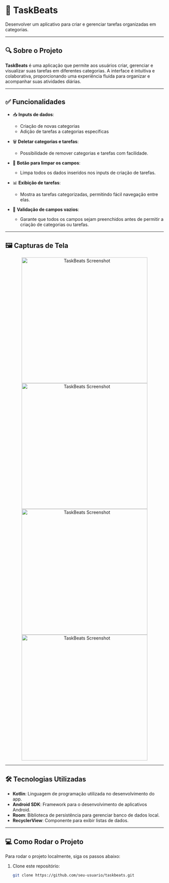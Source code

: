 # 📝 TaskBeats

Desenvolver um aplicativo para criar e gerenciar tarefas organizadas em categorias.

---

## 🔍 Sobre o Projeto

**TaskBeats** é uma aplicação que permite aos usuários criar, gerenciar e visualizar suas tarefas em diferentes categorias. A interface é intuitiva e colaborativa, proporcionando uma experiência fluida para organizar e acompanhar suas atividades diárias.

---

## ✅ Funcionalidades

- 📥 **Inputs de dados**:
  - Criação de novas categorias
  - Adição de tarefas a categorias específicas

- 🗑️ **Deletar categorias e tarefas**:
  - Possibilidade de remover categorias e tarefas com facilidade.

- 🧹 **Botão para limpar os campos**:
  - Limpa todos os dados inseridos nos inputs de criação de tarefas.

- 📊 **Exibição de tarefas**:
  - Mostra as tarefas categorizadas, permitindo fácil navegação entre elas.

- 🚫 **Validação de campos vazios**:
  - Garante que todos os campos sejam preenchidos antes de permitir a criação de categorias ou tarefas.

---

## 🖼️ Capturas de Tela

<p align="center">
  <img src="https://github.com/user-attachments/assets/29039cf4-7545-41ed-8b05-9c3f4906d399" alt="TaskBeats Screenshot" width="400"/>
  <img src="https://github.com/user-attachments/assets/6f7f76eb-d4da-4c0a-9a74-0bbee242553f" alt="TaskBeats Screenshot" width="400"/>
  <img src="https://github.com/user-attachments/assets/e0f1e12e-8a81-4dc6-9659-f11073970f75" alt="TaskBeats Screenshot" width="400"/>
  <img src="https://github.com/user-attachments/assets/d45b9a26-a27e-4564-b575-5638d66caaac" alt="TaskBeats Screenshot" width="400"/>
</p>


---

## 🛠️ Tecnologias Utilizadas

- **Kotlin**: Linguagem de programação utilizada no desenvolvimento do app.
- **Android SDK**: Framework para o desenvolvimento de aplicativos Android.
- **Room**: Biblioteca de persistência para gerenciar banco de dados local.
- **RecyclerView**: Componente para exibir listas de dados.

---

## 💻 Como Rodar o Projeto

Para rodar o projeto localmente, siga os passos abaixo:

1. Clone este repositório:
   ```bash
   git clone https://github.com/seu-usuario/taskbeats.git

